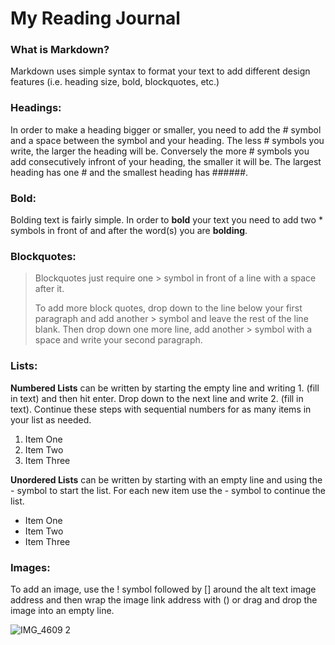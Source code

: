# My Reading Journal

### What is Markdown?
Markdown uses simple syntax to format your text to add different design features (i.e. heading size, bold, blockquotes, etc.)

### Headings:
In order to make a heading bigger or smaller, you need to add the # symbol and a space between the symbol and your heading. The less # symbols you write, the larger the heading will be. Conversely the more # symbols you add consecutively infront of your heading, the smaller it will be. The largest heading has one # and the smallest heading has ######. 

### Bold:
Bolding text is fairly simple. In order to **bold** your text you need to add two * symbols in front of and after the word(s) you are **bolding**.

### Blockquotes:
> Blockquotes just require one > symbol in front of a line with a space after it. 
> 
> To add more block quotes, drop down to the line below your first paragraph and add another > symbol and leave the rest of the line blank. Then drop down one more line, add another > symbol with a space and write your second paragraph. 

### Lists:
**Numbered Lists** can be written by starting the empty line and writing 1. (fill in text) and then hit enter. Drop down to the next line and write 2. (fill in text). Continue these steps with sequential numbers for as many items in your list as needed. 
1. Item One
2. Item Two
3. Item Three

**Unordered Lists** can be written by starting with an empty line and using the - symbol to start the list. For each new item use the - symbol to continue the list. 
- Item One
- Item Two
- Item Three

### Images:
To add an image, use the ! symbol followed by [] around the alt text image address and then wrap the image link address with () or drag and drop the image into an empty line.

![IMG_4609 2](https://user-images.githubusercontent.com/95843485/169960182-d9f3248a-2d2e-4b64-8ca5-006b7b9708fb.jpg)






